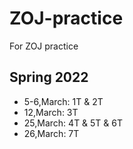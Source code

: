 # ZOJ-practice
For ZOJ practice
## Spring 2022 
- 5-6,March: 1T & 2T
- 12,March: 3T
- 25,March: 4T & 5T & 6T
- 26,March: 7T

